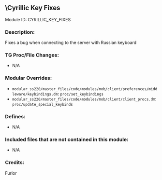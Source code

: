 ## \Cyrillic Key Fixes

Module ID: CYRILLIC_KEY_FIXES

### Description:

Fixes a bug when connecting to the server with Russian keyboard

### TG Proc/File Changes:

- N/A

### Modular Overrides:

- `modular_ss220/master_files/code/modules/mob/client/preferences/middleware/keybindings.dm`: `proc/set_keybindings`
- `modular_ss220/master_files/code/modules/mob/client/client_procs.dm`: `proc/update_special_keybinds`

### Defines:

- N/A

### Included files that are not contained in this module:

- N/A

### Credits:

Furior
